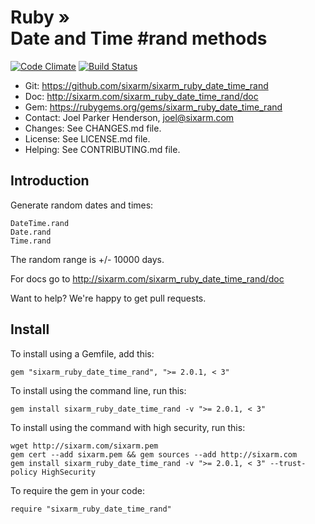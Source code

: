 # Ruby » <br> Date and Time #rand methods

<!--HEADER-OPEN-->

[![Code Climate](https://codeclimate.com/github/SixArm/sixarm_ruby_date_time_rand.png)](https://codeclimate.com/github/SixArm/sixarm_ruby_date_time_rand)
[![Build Status](https://travis-ci.org/SixArm/sixarm_ruby_date_time_rand.png)](https://travis-ci.org/SixArm/sixarm_ruby_date_time_rand)

* Git: <https://github.com/sixarm/sixarm_ruby_date_time_rand>
* Doc: <http://sixarm.com/sixarm_ruby_date_time_rand/doc>
* Gem: <https://rubygems.org/gems/sixarm_ruby_date_time_rand>
* Contact: Joel Parker Henderson, <joel@sixarm.com>
* Changes: See CHANGES.md file.
* License: See LICENSE.md file.
* Helping: See CONTRIBUTING.md file.

<!--HEADER-SHUT-->


## Introduction

Generate random dates and times:

    DateTime.rand
    Date.rand
    Time.rand

The random range is +/- 10000 days.

For docs go to <http://sixarm.com/sixarm_ruby_date_time_rand/doc>

Want to help? We're happy to get pull requests.


<!--INSTALL-OPEN-->

## Install

To install using a Gemfile, add this:

    gem "sixarm_ruby_date_time_rand", ">= 2.0.1, < 3"

To install using the command line, run this:

    gem install sixarm_ruby_date_time_rand -v ">= 2.0.1, < 3"

To install using the command with high security, run this:

    wget http://sixarm.com/sixarm.pem
    gem cert --add sixarm.pem && gem sources --add http://sixarm.com
    gem install sixarm_ruby_date_time_rand -v ">= 2.0.1, < 3" --trust-policy HighSecurity

To require the gem in your code:

    require "sixarm_ruby_date_time_rand"

<!--INSTALL-SHUT-->
